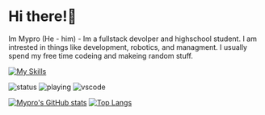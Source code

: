 # Hi there!👋
Im Mypro (He - him) - Im a fullstack devolper and highschool student. I am intrested in things like development, robotics, and managment. I usually spend my free time codeing and makeing random stuff.

[![My Skills](https://skillicons.dev/icons?i=codepen,docker,py,js,html,raspberrypi,css,vscode)](https://skillicons.dev)

![status](https://nocache.advaith.workers.dev?url=https://img.shields.io/endpoint?url=https://dev.discordprofiles.me/api/badge/status/1186335265212604567?simple=true)
![playing](https://nocache.advaith.workers.dev?url=https://img.shields.io/endpoint?url=https://dev.discordprofiles.me/api/badge/playing/1186335265212604567)
![vscode](https://nocache.advaith.workers.dev?url=https://img.shields.io/endpoint?url=https://dev.discordprofiles.me/api/badge/vscode/1186335265212604567)

[![Mypro's GitHub stats](https://github-readme-stats.vercel.app/api?username=JimmyTarson12&theme=blueberry&line_height=20&hide_border=true)](https://github.com/JimmyTarson12/)
[![Top Langs](https://github-readme-stats.vercel.app/api/top-langs/?username=JimmyTarson12&theme=blueberry&hide_border=true&layout=compact)](https://github.com/JimmyTarson12/)
